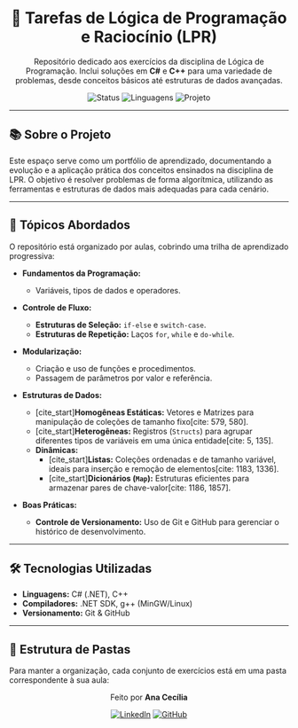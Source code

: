 <h1 align="center">📘 Tarefas de Lógica de Programação e Raciocínio (LPR)</h1>

<p align="center">
  Repositório dedicado aos exercícios da disciplina de Lógica de Programação. Inclui soluções em <strong>C#</strong> e <strong>C++</strong> para uma variedade de problemas, desde conceitos básicos até estruturas de dados avançadas.
</p>

<p align="center">
  <img src="https://img.shields.io/badge/Status-Em%20Andamento-yellow?style=for-the-badge" alt="Status">
  <img src="https://img.shields.io/badge/Linguagens-C++%20%7C%20CSharp-blue?style=for-the-badge&logo=cplusplus&logoColor=white" alt="Linguagens">
  <img src="https://img.shields.io/badge/Projeto-Educacional-green?style=for-the-badge&logo=github" alt="Projeto">
</p>

---

## 📚 Sobre o Projeto

Este espaço serve como um portfólio de aprendizado, documentando a evolução e a aplicação prática dos conceitos ensinados na disciplina de LPR. O objetivo é resolver problemas de forma algorítmica, utilizando as ferramentas e estruturas de dados mais adequadas para cada cenário.

---

## 🧠 Tópicos Abordados

O repositório está organizado por aulas, cobrindo uma trilha de aprendizado progressiva:

* **Fundamentos da Programação:**
    * Variáveis, tipos de dados e operadores.

* **Controle de Fluxo:**
    * **Estruturas de Seleção:** `if-else` e `switch-case`.
    * **Estruturas de Repetição:** Laços `for`, `while` e `do-while`.

* **Modularização:**
    * Criação e uso de funções e procedimentos.
    * Passagem de parâmetros por valor e referência.

* **Estruturas de Dados:**
    * [cite_start]**Homogêneas Estáticas:** Vetores e Matrizes para manipulação de coleções de tamanho fixo[cite: 579, 580].
    * [cite_start]**Heterogêneas:** Registros (`Structs`) para agrupar diferentes tipos de variáveis em uma única entidade[cite: 5, 135].
    * **Dinâmicas:**
        * [cite_start]**Listas:** Coleções ordenadas e de tamanho variável, ideais para inserção e remoção de elementos[cite: 1183, 1336].
        * [cite_start]**Dicionários (`Map`):** Estruturas eficientes para armazenar pares de chave-valor[cite: 1186, 1857].

* **Boas Práticas:**
    * **Controle de Versionamento:** Uso de Git e GitHub para gerenciar o histórico de desenvolvimento.

---

## 🛠️ Tecnologias Utilizadas

* **Linguagens:** C# (.NET), C++
* **Compiladores:** .NET SDK, g++ (MinGW/Linux)
* **Versionamento:** Git & GitHub

---

## 📁 Estrutura de Pastas

Para manter a organização, cada conjunto de exercícios está em uma pasta correspondente à sua aula:

<p align="center">
Feito por <strong>Ana Cecília</strong>
</p>
<p align="center">
<a href="https://www.linkedin.com/in/cfsilva-ana" target="_blank"><img src="https://www.google.com/search?q=https://img.shields.io/badge/LinkedIn-0A66C2%3Fstyle%3Dfor-the-badge%26logo%3Dlinkedin%26logoColor%3Dwhite" alt="LinkedIn"></a>
<a href="https://www.google.com/search?q=https://github.com/seu-github" target="_blank"><img src="https://www.google.com/search?q=https://img.shields.io/badge/GitHub-181717%3Fstyle%3Dfor-the-badge%26logo%3Dgithub%26logoColor%3Dwhite" alt="GitHub"></a>
</p>
